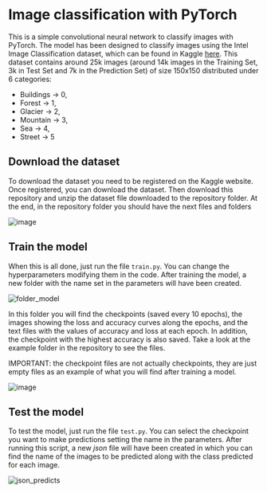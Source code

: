# Image classification with PyTorch
This is a simple convolutional neural network to classify images with PyTorch. The model has been designed to classify images using the Intel Image Classification dataset, which can be found in Kaggle [here](https://www.kaggle.com/datasets/puneet6060/intel-image-classification). This dataset contains around 25k images (around 14k images in the Training Set, 3k in Test Set and 7k in the Prediction Set) of size 150x150 distributed under 6 categories:

- Buildings → 0,
- Forest → 1,
- Glacier → 2,
- Mountain → 3,
- Sea → 4,
- Street → 5

## Download the dataset
To download the dataset you need to be registered on the Kaggle website. Once registered, you can download the dataset. Then download this repository and unzip the dataset file downloaded to the repository folder. At the end, in the repository folder you should have the next files and folders

![image](https://user-images.githubusercontent.com/71872419/199301657-64661d75-1bf0-4244-aa9e-0c7915da9a18.png)

## Train the model
When this is all done, just run the file ```train.py```. You can change the hyperparameters modifying them in the code. After training the model, a new folder with the name set in the parameters will have been created.

![folder_model](https://user-images.githubusercontent.com/71872419/199301539-d31f53c7-b664-4e48-b1f6-7cde961a5bac.png)

In this folder you will find the checkpoints (saved every 10 epochs), the images showing the loss and accuracy curves along the epochs, and the text files with the values of accuracy and loss at each epoch. In addition, the checkpoint with the highest accuracy is also saved. Take a look at the example folder in the repository to see the files.

IMPORTANT: the checkpoint files are not actually checkpoints, they are just empty files as an example of what you will find after training a model.

![image](https://user-images.githubusercontent.com/71872419/199301321-5e6a7e8a-a55e-4de2-9b40-54392242d31f.png)

## Test the model
To test the model, just run the file ```test.py```. You can select the checkpoint you want to make predictions setting the name in the parameters. After running this script, a new *json* file will have been created in which you can find the name of the images to be predicted along with the class predicted for each image.

![json_predicts](https://user-images.githubusercontent.com/71872419/199303151-d09c65f0-1721-49a2-b57c-c23e401d25cf.png)
